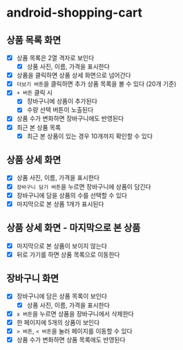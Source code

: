 # android-shopping-cart

## 상품 목록 화면

- [x] 상품 목록은 2열 격자로 보인다
    - [x] 상품 사진, 이름, 가격을 표시한다
- [x] 상품을 클릭하면 상품 상세 화면으로 넘어간다
- [x] `더보기 버튼`을 클릭하면 추가 상품 목록을 볼 수 있다 (20개 기준)
- [x] `+ 버튼` 클릭 시
    - [x] 장바구니에 상품이 추가된다
    - [x] 수량 선택 버튼이 노출된다
- [x] 상품 수가 변화하면 장바구니에도 반영된다
- [x] 최근 본 상품 목록
    - [x] 최근 본 상품이 있는 경우 10개까지 확인할 수 있다

## 상품 상세 화면

- [x] 상품 사진, 이름, 가격을 표시한다
- [x] `장바구니 담기 버튼`을 누르면 장바구니에 상품이 담긴다
- [x] 장바구니에 담을 상품의 수를 선택할 수 있다
- [x] 마지막으로 본 상품 1개가 표시된다

## 상품 상세 화면 - 마지막으로 본 상품

- [x] 마지막으로 본 상품이 보이지 않는다
- [x] 뒤로 가기를 하면 상품 목록으로 이동한다

## 장바구니 화면

- [x] 장바구니에 담은 상품 목록이 보인다
    - [x] 상품 사진, 이름, 가격을 표시한다
- [x] `x 버튼`을 누르면 상품을 장바구니에서 삭제한다
- [x] 한 페이지에 5개의 상품이 보인다
- [x] `> 버튼`, `< 버튼`을 눌러 페이지를 이동할 수 있다
- [x] 상품 수가 변화하면 상품 목록에도 반영된다
